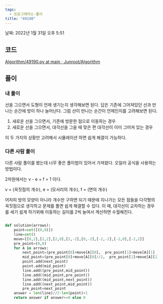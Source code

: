 ```yaml
---
tags:
  - 프로그래머스-풀이
title: "49190"
---
```


날짜: 2022년 1월 31일 오후 5:51

## 코드

[Algorithm/49190.py at main · Junroot/Algorithm](https://github.com/Junroot/Algorithm/blob/main/programmers/49190.py)

## 풀이

### 내 풀이

선을 그으면서 도형이 언제 생기는지 생각해보면 된다. 답은 기존에 그어져있던 선과 만나는 순간에 방이 하나 늘어난다. 그럼 선이 만나는 순간이 언제인지를 고려해보면 된다.

1. 새로운 선을 그으면서, 기존에 방문한 점으로 이동하는 경우
2. 새로운 선을 그으면서, 대각선을 그을 때 맞은 편 대각선이 이미 그어져 있는 경우

이 두 가지의 상황만 고려해서 시뮬레이션 하면 쉽게 해결이 가능하다.

### 다른 사람 풀이

다른 사람 풀이를 봤는데 너무 좋은 풀이법이 있어서 가져왔다. 오일러 공식을 사용하는 방법이다.

2차원에서는 v - e + f = 1 이다.

v = (꼭짓점의 개수), e = (모서리의 개수), f = (면의 개수)

어차피 방의 모양이 아니라 개수만 구하면 되기 때문에 지나가는 모든 점들을 다각형의 꼭짓점으로 생각하고 문제를 풀면 쉽게 해결할 수 있다. 이 때, 대각선이 교차하는 경우를 세기 쉽게 하기위해 이동하는 길이를 2씩 늘여서 계산하면 수월해진다.

```python

def solution(arrows):
    point=set([(0,0)])
    line=set()
    move=[[0,2],[2,2],[2,0],[2,-2],[0,-2],[-2,-2],[-2,0],[-2,2]]
    pre_point=(0,0)
    for A in arrows:
        next_point=(pre_point[0]+move[A][0],  pre_point[1]+move[A][1] )
        mid_point=(pre_point[0]+move[A][0]//2,  pre_point[1]+move[A][1]//2 )
        point.add(next_point)
        point.add(mid_point)
        line.add((pre_point,mid_point))
        line.add((mid_point,pre_point))
        line.add((mid_point,next_point))
        line.add((next_point,mid_point))
        pre_point=next_point
    answer = len(line)//2-len(point)+1
    return answer if answer>=0 else 0
```

